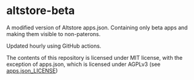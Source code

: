 # altstore-beta
A modified version of Altstore apps.json. Containing only beta apps and making them visible to non-paterons.

Updated hourly using GitHub actions.

The contents of this repository is licensed under MIT license, with the exception of apps.json, which is
licensed under AGPLv3 (see [apps.json_LICENSE](apps.json_LICENSE))

